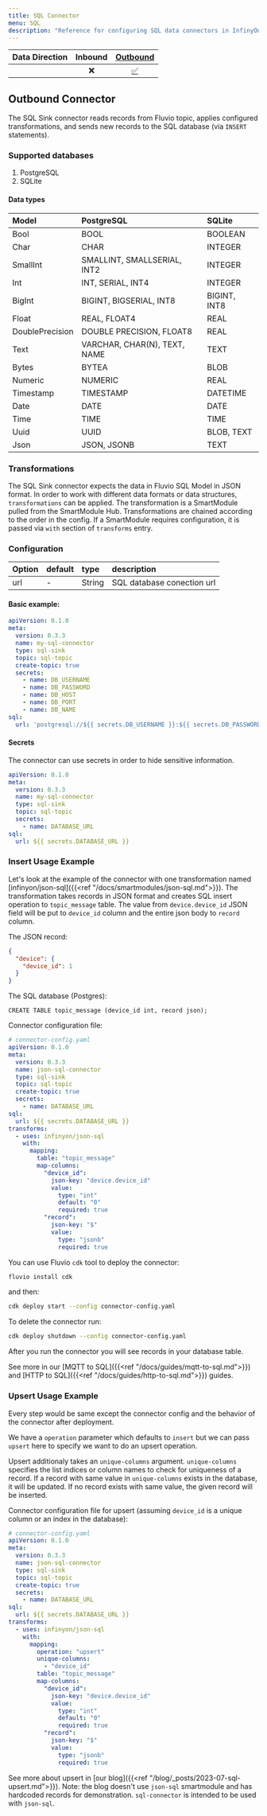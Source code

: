 ```yaml
---
title: SQL Connector
menu: SQL 
description: "Reference for configuring SQL data connectors in InfinyOn Cloud"
---
```



| Data Direction | Inbound | [Outbound](#outbound-connector) |
|:--------------:|:-----------------------------:|:-------------------------------:|
|                | ❌                             | [✅](#outbound-connector)        |

## Outbound Connector

The SQL Sink connector reads records from Fluvio topic, applies configured transformations, and 
sends new records to the SQL database (via `INSERT` statements). 

### Supported databases
1. PostgreSQL
2. SQLite

#### Data types
| Model           | PostgreSQL                   | SQLite       |                                          
|:----------------|:-----------------------------|:-------------|
| Bool            | BOOL                         | BOOLEAN      |
| Char            | CHAR                         | INTEGER      |
| SmallInt        | SMALLINT, SMALLSERIAL, INT2  | INTEGER      |
| Int             | INT, SERIAL, INT4            | INTEGER      |
| BigInt          | BIGINT, BIGSERIAL, INT8      | BIGINT, INT8 |
| Float           | REAL, FLOAT4                 | REAL         |
| DoublePrecision | DOUBLE PRECISION, FLOAT8     | REAL         |
| Text            | VARCHAR, CHAR(N), TEXT, NAME | TEXT         |
| Bytes           | BYTEA                        | BLOB         |
| Numeric         | NUMERIC                      | REAL         |
| Timestamp       | TIMESTAMP                    | DATETIME     |
| Date            | DATE                         | DATE         |
| Time            | TIME                         | TIME         |
| Uuid            | UUID                         | BLOB, TEXT   |
| Json            | JSON, JSONB                  | TEXT         |

### Transformations
The SQL Sink connector expects the data in Fluvio SQL Model in JSON format.
In order to work with different data formats or data structures, `transformations` can be applied.
The transformation is a SmartModule pulled from the SmartModule Hub. Transformations are chained according to the order
in the config. If a SmartModule requires configuration, it is passed via `with` section of `transforms` entry. 

### Configuration
| Option       | default | type   | description                                           |
|:-------------|:--------| :---   |:------------------------------------------------------|
| url          |    -    | String | SQL database conection url                            |

#### Basic example:
```yaml
apiVersion: 0.1.0
meta:
  version: 0.3.3
  name: my-sql-connector
  type: sql-sink
  topic: sql-topic
  create-topic: true
  secrets:
    - name: DB_USERNAME
    - name: DB_PASSWORD
    - name: DB_HOST
    - name: DB_PORT
    - name: DB_NAME
sql:
  url: 'postgresql://${{ secrets.DB_USERNAME }}:${{ secrets.DB_PASSWORD }}@${{ secrets.DB_HOST }}:${{ secrets.DB_PORT }}/${{ secrets.DB_NAME }}'
```

#### Secrets

The connector can use secrets in order to hide sensitive information.

```yaml
apiVersion: 0.1.0
meta:
  version: 0.3.3
  name: my-sql-connector
  type: sql-sink
  topic: sql-topic
  secrets:
    - name: DATABASE_URL
sql:
  url: ${{ secrets.DATABASE_URL }}
```

### Insert Usage Example
Let's look at the example of the connector with one transformation named [infinyon/json-sql]({{<ref "/docs/smartmodules/json-sql.md">}}). The transformation takes
records in JSON format and creates SQL insert operation to `topic_message` table. The value from `device.device_id`
JSON field will be put to `device_id` column and the entire json body to `record` column.

The JSON record:
```json
{
  "device": {
    "device_id": 1
  }
}
```

The SQL database (Postgres):
```
CREATE TABLE topic_message (device_id int, record json);
```

Connector configuration file:
```yaml
# connector-config.yaml
apiVersion: 0.1.0
meta:
  version: 0.3.3
  name: json-sql-connector
  type: sql-sink
  topic: sql-topic
  create-topic: true
  secrets:
    - name: DATABASE_URL
sql:
  url: ${{ secrets.DATABASE_URL }}
transforms:
  - uses: infinyon/json-sql
    with:
      mapping:
        table: "topic_message"
        map-columns:
          "device_id":
            json-key: "device.device_id"
            value:
              type: "int"
              default: "0"
              required: true
          "record":
            json-key: "$"
            value:
              type: "jsonb"
              required: true
```

You can use Fluvio `cdk` tool to deploy the connector:
```bash
fluvio install cdk
```
and then:
```bash
cdk deploy start --config connector-config.yaml
```
To delete the connector run:
```bash
cdk deploy shutdown --config connector-config.yaml

```
After you run the connector you will see records in your database table.

See more in our [MQTT to SQL]({{<ref "/docs/guides/mqtt-to-sql.md">}}) and [HTTP to SQL]({{<ref "/docs/guides/http-to-sql.md">}}) guides.

### Upsert Usage Example

Every step would be same except the connector config and the behavior of the connector after deployment.

We have a `operation` parameter which defaults to `insert` but we can pass `upsert` here to specify we want to do an upsert operation.

Upsert additionaly takes an `unique-columns` argument. `unique-columns` specifies the list indices or column names to check for uniqueness of a record.
If a record with same value in `unique-columns` exists in the database, it will be updated. If no record exists with same value, the given record will
be inserted.

Connector configuration file for upsert (assuming `device_id` is a unique column or an index in the database):

```yaml
# connector-config.yaml
apiVersion: 0.1.0
meta:
  version: 0.3.3
  name: json-sql-connector
  type: sql-sink
  topic: sql-topic
  create-topic: true
  secrets:
    - name: DATABASE_URL
sql:
  url: ${{ secrets.DATABASE_URL }}
transforms:
  - uses: infinyon/json-sql
    with:
      mapping:
        operation: "upsert"
        unique-columns:
          - "device_id"
        table: "topic_message"
        map-columns:
          "device_id":
            json-key: "device.device_id"
            value:
              type: "int"
              default: "0"
              required: true
          "record":
            json-key: "$"
            value:
              type: "jsonb"
              required: true
```

See more about upsert in [our blog]({{<ref "/blog/_posts/2023-07-sql-upsert.md">}}).
Note: the blog doesn't use `json-sql` smartmodule and has hardcoded records for demonstration. `sql-connector` is intended to be used with `json-sql`.